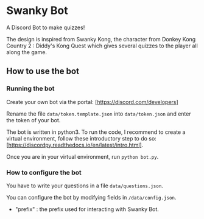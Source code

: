 # Swanky Bot

A Discord Bot to make quizzes!

The design is inspired from Swanky Kong, the character from Donkey Kong Country 2 : Diddy's Kong Quest which gives several quizzes to the player all along the game.

## How to use the bot

### Running the bot

Create your own bot via the portal: [https://discord.com/developers]

Rename the file `data/token.template.json` into `data/token.json` and enter the token of your bot.

The bot is written in python3. To run the code, I recommend to create a virtual environment, follow these introductory step to do so: [https://discordpy.readthedocs.io/en/latest/intro.html].

Once you are in your virtual environment, run `python bot.py`.

### How to configure the bot

You have to write your questions in a file `data/questions.json`.

You can configure the bot by modifying fields in `/data/config.json`.
- "prefix" : the prefix used for interacting with Swanky Bot.


